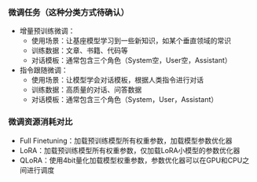 ### 微调任务（这种分类方式待确认）
- 增量预训练微调：
	- 使用场景：让基座模型学习到一些新知识，如某个垂直领域的常识
	- 训练数据：文章、书籍、代码等
	- 对话模板：通常包含三个角色（System空，User空，Assistant）
- 指令跟随微调：
	- 使用场景：让模型学会对话模板，根据人类指令进行对话
	- 训练数据：高质量的对话、问答数据
	- 对话模板：通常包含三个角色（System，User，Assistant）
	
### 微调资源消耗对比
- Full Finetuning：加载预训练模型所有权重参数，加载模型参数优化器
- LoRA：加载预训练模型所有权重参数，仅加载LoRA小模型的参数优化器
- QLoRA：使用4bit量化加载模型权重参数，参数优化器可以在GPU和CPU之间进行调度
